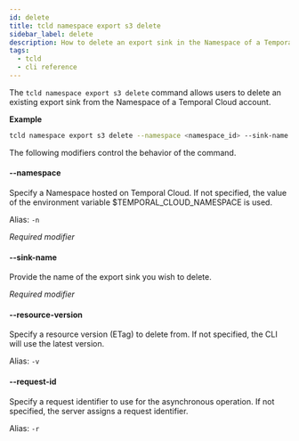 ```yaml
---
id: delete
title: tcld namespace export s3 delete
sidebar_label: delete
description: How to delete an export sink in the Namespace of a Temporal Cloud account using tcld.
tags:
  - tcld
  - cli reference
---
```


The `tcld namespace export s3 delete` command allows users to delete an existing export sink from the Namespace of a Temporal Cloud account.

**Example**

```bash
tcld namespace export s3 delete --namespace <namespace_id> --sink-name <sink_name>
```

The following modifiers control the behavior of the command.

#### --namespace

Specify a Namespace hosted on Temporal Cloud.
If not specified, the value of the environment variable $TEMPORAL_CLOUD_NAMESPACE is used.

Alias: `-n`

_Required modifier_

#### --sink-name

Provide the name of the export sink you wish to delete.

_Required modifier_

#### --resource-version

Specify a resource version (ETag) to delete from.
If not specified, the CLI will use the latest version.

Alias: `-v`

#### --request-id

Specify a request identifier to use for the asynchronous operation.
If not specified, the server assigns a request identifier.

Alias: `-r`
